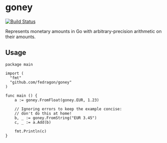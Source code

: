 # goney

[![Build Status](https://travis-ci.org/fedragon/goney.svg?branch=master)](https://travis-ci.org/fedragon/goney)

Represents monetary amounts in Go with arbitrary-precision arithmetic on their amounts.

## Usage

```
package main

import (
  "fmt"
  "github.com/fedragon/goney"
)

func main () {
	a := goney.FromFloat(goney.EUR, 1.23)

	// Ignoring errors to keep the example concise:
	// don't do this at home!
	b, _ := goney.FromString("EUR 3.45")
	c, _ := a.Add(b)

	fmt.Println(c)
}
```